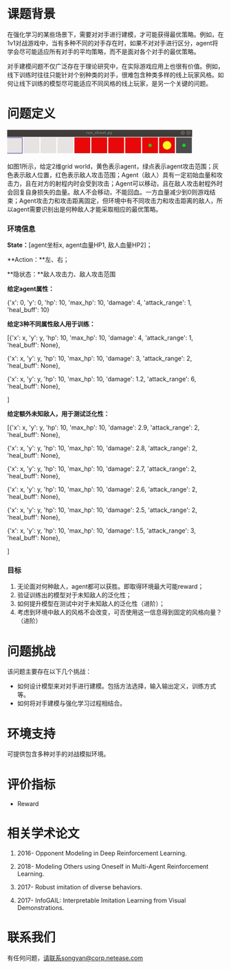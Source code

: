 # 课题背景

在强化学习的某些场景下，需要对对手进行建模，才可能获得最优策略。例如，在1v1对战游戏中，当有多种不同的对手存在时，如果不对对手进行区分，agent将学会尽可能适应所有对手的平均策略，而不是面对各个对手的最优策略。

对手建模问题不仅广泛存在于理论研究中，在实际游戏应用上也很有价值。例如，线下训练时往往只能针对个别种类的对手，很难包含种类多样的线上玩家风格。如何让线下训练的模型尽可能适应不同风格的线上玩家，是另一个关键的问题。

# 问题定义

![&#x56FE;1. &#x73AF;&#x5883;&#x793A;&#x610F;&#x56FE;](../.assets/对手隐藏风格识别/image-20200103154026253.png)

如图1所示，给定2维grid world，黄色表示agent，绿点表示agent攻击范围；灰色表示敌人位置，红色表示敌人攻击范围；Agent（敌人）具有一定初始血量和攻击力，且在对方的射程内时会受到攻击；Agent可以移动，且在敌人攻击射程外时会回复自身损失的血量。敌人不会移动，不能回血。一方血量减少到0则游戏结束；Agent攻击力和攻击距离固定，但环境中有不同攻击力和攻击距离的敌人，所以agent需要识别出是何种敌人才能采取相应的最优策略。

### 环境信息

**State：**[agent坐标x, agent血量HP1, 敌人血量HP2]；

**Action：**左、右；

**隐状态：**敌人攻击力、敌人攻击范围


**给定agent属性：**

{'x': 0, 'y': 0, 'hp': 10, 'max_hp': 10, 'damage': 4, 'attack_range': 1, 'heal_buff': 10}

**给定3种不同属性敌人用于训练：**

[{'x': x, 'y': y, 'hp': 10, 'max_hp': 10, 'damage': 4, 'attack_range': 1, 'heal_buff': None},

 {'x': x, 'y': y, 'hp': 10, 'max_hp': 10, 'damage': 3, 'attack_range': 2, 'heal_buff': None},

 {'x': x, 'y': y, 'hp': 10, 'max_hp': 10, 'damage': 1.2, 'attack_range': 6, 'heal_buff': None},

 ]

**给定额外未知敌人，用于测试泛化性：**

[{'x': x, 'y': y, 'hp': 10, 'max_hp': 10, 'damage': 2.9, 'attack_range': 2, 'heal_buff': None},

 {'x': x, 'y': y, 'hp': 10, 'max_hp': 10, 'damage': 2.8, 'attack_range': 2, 'heal_buff': None},

 {'x': x, 'y': y, 'hp': 10, 'max_hp': 10, 'damage': 2.7, 'attack_range': 2, 'heal_buff': None},

 {'x': x, 'y': y, 'hp': 10, 'max_hp': 10, 'damage': 2.6, 'attack_range': 2, 'heal_buff': None},

 {'x': x, 'y': y, 'hp': 10, 'max_hp': 10, 'damage': 2.5, 'attack_range': 2, 'heal_buff': None},

 {'x': x, 'y': y, 'hp': 10, 'max_hp': 10, 'damage': 1.5, 'attack_range': 3, 'heal_buff': None},

 ]

### 目标

1. 无论面对何种敌人，agent都可以获胜。即取得环境最大可能reward；
2. 验证训练出的模型对于未知敌人的泛化性；
3. 如何提升模型在测试中对于未知敌人的泛化性（进阶）；
4. 考虑到环境中敌人的风格不会改变，可否使用这一信息得到固定的风格向量？（进阶）

# 问题挑战

该问题主要存在以下几个挑战：

- 如何设计模型来对对手进行建模。包括方法选择，输入输出定义，训练方式等。
- 如何将对手建模与强化学习过程相结合。

# 环境支持

可提供包含多种对手的对战模拟环境。

# 评价指标

- Reward

# 相关学术论文

1. 2016- Opponent Modeling in Deep Reinforcement Learning.

2. 2018- Modeling Others using Oneself in Multi-Agent Reinforcement Learning.

3. 2017- Robust imitation of diverse behaviors.

4. 2017- InfoGAIL: Interpretable Imitation Learning from Visual Demonstrations.

# 联系我们

有任何问题，请联系songyan@corp.netease.com